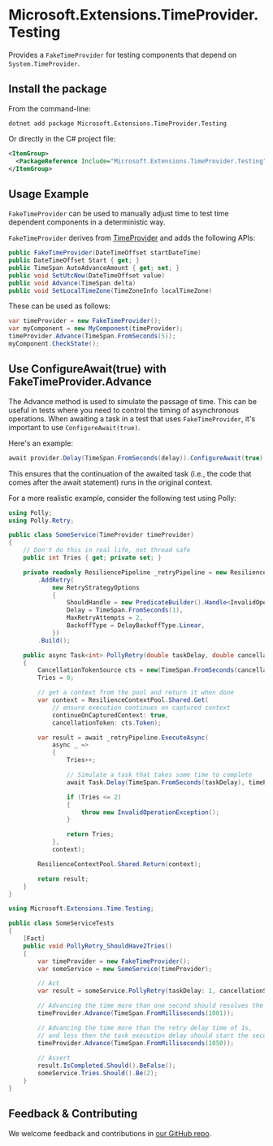 # Microsoft.Extensions.TimeProvider.Testing

Provides a `FakeTimeProvider` for testing components that depend on `System.TimeProvider`.

## Install the package

From the command-line:

```console
dotnet add package Microsoft.Extensions.TimeProvider.Testing
```

Or directly in the C# project file:

```xml
<ItemGroup>
  <PackageReference Include="Microsoft.Extensions.TimeProvider.Testing" Version="[CURRENTVERSION]" />
</ItemGroup>
```

## Usage Example

`FakeTimeProvider` can be used to manually adjust time to test time dependent components in a deterministic way.

`FakeTimeProvider` derives from [TimeProvider](https://learn.microsoft.com/dotnet/api/system.timeprovider) and adds the following APIs:

```csharp
public FakeTimeProvider(DateTimeOffset startDateTime)
public DateTimeOffset Start { get; }
public TimeSpan AutoAdvanceAmount { get; set; }
public void SetUtcNow(DateTimeOffset value)
public void Advance(TimeSpan delta)
public void SetLocalTimeZone(TimeZoneInfo localTimeZone)
```

These can be used as follows:

```csharp
var timeProvider = new FakeTimeProvider();
var myComponent = new MyComponent(timeProvider);
timeProvider.Advance(TimeSpan.FromSeconds(5));
myComponent.CheckState();
```

## Use ConfigureAwait(true) with FakeTimeProvider.Advance

The Advance method is used to simulate the passage of time. This can be useful in tests where you need to control the timing of asynchronous operations.
When awaiting a task in a test that uses `FakeTimeProvider`, it's important to use `ConfigureAwait(true)`.

Here's an example:

```cs
await provider.Delay(TimeSpan.FromSeconds(delay)).ConfigureAwait(true);
```

This ensures that the continuation of the awaited task (i.e., the code that comes after the await statement) runs in the original context.

For a more realistic example, consider the following test using Polly:

```cs
using Polly;
using Polly.Retry;

public class SomeService(TimeProvider timeProvider)
{
    // Don't do this in real life, not thread safe
    public int Tries { get; private set; }

    private readonly ResiliencePipeline _retryPipeline = new ResiliencePipelineBuilder { TimeProvider = timeProvider }
        .AddRetry(
            new RetryStrategyOptions
            {
                ShouldHandle = new PredicateBuilder().Handle<InvalidOperationException>(),
                Delay = TimeSpan.FromSeconds(1),
                MaxRetryAttempts = 2,
                BackoffType = DelayBackoffType.Linear,
            })
        .Build();

    public async Task<int> PollyRetry(double taskDelay, double cancellationSeconds)
    {
        CancellationTokenSource cts = new(TimeSpan.FromSeconds(cancellationSeconds), timeProvider);
        Tries = 0;

        // get a context from the pool and return it when done
        var context = ResilienceContextPool.Shared.Get(
            // ensure execution continues on captured context 
            continueOnCapturedContext: true, 
            cancellationToken: cts.Token);

        var result = await _retryPipeline.ExecuteAsync(
            async _ =>
            {
                Tries++;

                // Simulate a task that takes some time to complete
                await Task.Delay(TimeSpan.FromSeconds(taskDelay), timeProvider).ConfigureAwait(true);

                if (Tries <= 2)
                {
                    throw new InvalidOperationException();
                }

                return Tries;
            },
            context);

        ResilienceContextPool.Shared.Return(context);

        return result;
    }
}

using Microsoft.Extensions.Time.Testing;

public class SomeServiceTests
{
    [Fact]
    public void PollyRetry_ShouldHave2Tries()
    {
        var timeProvider = new FakeTimeProvider();
        var someService = new SomeService(timeProvider);

        // Act
        var result = someService.PollyRetry(taskDelay: 1, cancellationSeconds: 6);

        // Advancing the time more than one second should resolves the first execution delay.
        timeProvider.Advance(TimeSpan.FromMilliseconds(1001));

        // Advancing the time more than the retry delay time of 1s,
        // and less then the task execution delay should start the second try
        timeProvider.Advance(TimeSpan.FromMilliseconds(1050));
        
        // Assert
        result.IsCompleted.Should().BeFalse();
        someService.Tries.Should().Be(2);
    }
}
```

## Feedback & Contributing

We welcome feedback and contributions in [our GitHub repo](https://github.com/dotnet/extensions).

